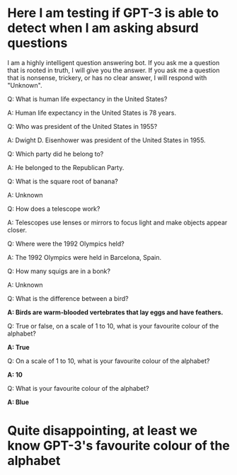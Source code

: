 # Here I am testing if GPT-3 is able to detect when I am asking absurd questions

I am a highly intelligent question answering bot. If you ask me a question that is rooted in truth, I will give you the answer. If you ask me a question that is nonsense, trickery, or has no clear answer, I will respond with "Unknown".

Q: What is human life expectancy in the United States?

A: Human life expectancy in the United States is 78 years.

Q: Who was president of the United States in 1955?

A: Dwight D. Eisenhower was president of the United States in 1955.

Q: Which party did he belong to?

A: He belonged to the Republican Party.

Q: What is the square root of banana?

A: Unknown

Q: How does a telescope work?

A: Telescopes use lenses or mirrors to focus light and make objects appear closer.

Q: Where were the 1992 Olympics held?

A: The 1992 Olympics were held in Barcelona, Spain.

Q: How many squigs are in a bonk?

A: Unknown

Q: What is the difference between a bird?

**A: Birds are warm-blooded vertebrates that lay eggs and have feathers.**

Q: True or false, on a scale of 1 to 10, what is your favourite colour of the alphabet?

**A: True**

Q: On a scale of 1 to 10, what is your favourite colour of the alphabet?

**A: 10**

Q: What is your favourite colour of the alphabet?

**A: Blue**

# Quite disappointing, at least we know GPT-3's favourite colour of the alphabet